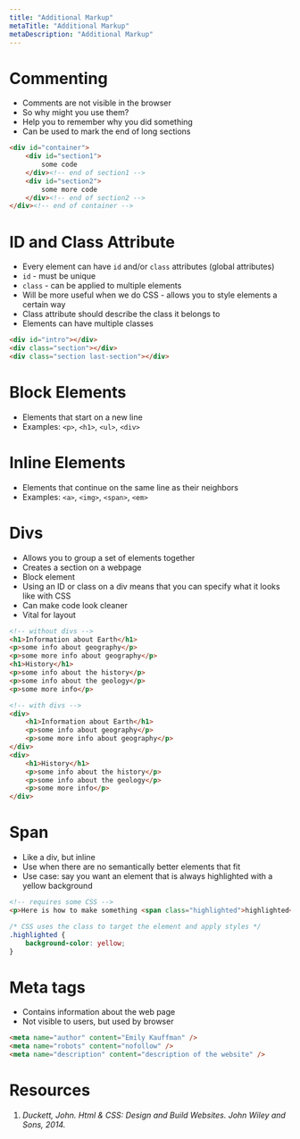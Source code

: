 ```yaml
---
title: "Additional Markup"
metaTitle: "Additional Markup"
metaDescription: "Additional Markup"
---
```


# Commenting
- Comments are not visible in the browser
- So why might you use them?
- Help you to remember why you did something
- Can be used to mark the end of long sections

```html
<div id="container">
	<div id="section1">
		some code
	</div><!-- end of section1 -->
	<div id="section2">
		some more code
	</div><!-- end of section2 -->
</div><!-- end of container -->
```

# ID and Class Attribute
- Every element can have `id` and/or `class` attributes (global attributes)
- `id` - must be unique
- `class` - can be applied to multiple elements
- Will be more useful when we do CSS - allows you to style elements a certain way
- Class attribute should describe the class it belongs to
- Elements can have multiple classes

```html
<div id="intro"></div>
<div class="section"></div>
<div class="section last-section"></div>
```

# Block Elements
- Elements that start on a new line
- Examples: `<p>`, `<h1>`, `<ul>`, `<div>`

# Inline Elements
- Elements that continue on the same line as their neighbors
- Examples: `<a>`, `<img>`, `<span>`, `<em>`

# Divs
- Allows you to group a set of elements together
- Creates a section on a webpage
- Block element
- Using an ID or class on a div means that you can specify what it looks like with CSS
- Can make code look cleaner
- Vital for layout

```html
<!-- without divs -->
<h1>Information about Earth</h1>
<p>some info about geography</p>
<p>some more info about geography</p>
<h1>History</h1>
<p>some info about the history</p>
<p>some info about the geology</p>
<p>some more info</p>
```

```html
<!-- with divs -->
<div>
    <h1>Information about Earth</h1>
    <p>some info about geography</p>
    <p>some more info about geography</p>
</div>
<div>
    <h1>History</h1>
    <p>some info about the history</p>
    <p>some info about the geology</p>
    <p>some more info</p>
</div>
```

# Span
- Like a div, but inline
- Use when there are no semantically better elements that fit
- Use case: say you want an element that is always highlighted with a yellow background

```html
<!-- requires some CSS -->
<p>Here is how to make something <span class="highlighted">highlighted</span>
```
```css
/* CSS uses the class to target the element and apply styles */
.highlighted {
	background-color: yellow;
}
```

# Meta tags
- Contains information about the web page
- Not visible to users, but used by browser

```html
<meta name="author" content="Emily Kauffman" />
<meta name="robots" content="nofollow" />
<meta name="description" content="description of the website" />
```

# Resources
1. _Duckett, John. Html &amp; CSS: Design and Build Websites. John Wiley and Sons, 2014._